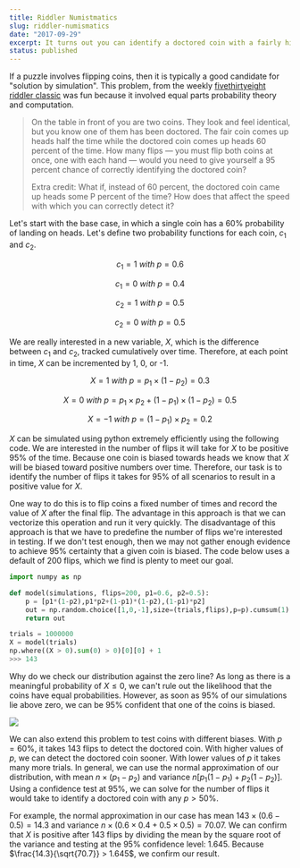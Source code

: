 ```yaml
---
title: Riddler Numistmatics
slug: riddler-numismatics
date: "2017-09-29"
excerpt: It turns out you can identify a doctored coin with a fairly high degree of certainty... It just takes lots and lots of trials.
status: published
---
```


If a puzzle involves flipping coins, then it is typically a good candidate for "solution by simulation". This problem, from the weekly
<a href="https://fivethirtyeight.com/features/rock-paper-scissors-double-scissors/">fivethirtyeight riddler classic</a> was fun because it involved equal parts probability theory and computation.

<blockquote>
On the table in front of you are two coins. They look and feel identical, but you know one of them has been doctored. The fair coin comes up heads half the time while the doctored coin comes up heads 60 percent of the time. How many flips — you must flip both coins at once, one with each hand — would you need to give yourself a 95 percent chance of correctly identifying the doctored coin?

Extra credit: What if, instead of 60 percent, the doctored coin came up heads some P percent of the time? How does that affect the speed with which you can correctly detect it?

</blockquote>

Let's start with the base case, in which a single coin has a 60% probability of landing on heads. Let's define two probability functions for each coin, $c_1$ and $c_2$.

$$
c_1 = 1\ with\ p=0.6
$$

$$
c_1 = 0\ with\ p=0.4
$$

$$
c_2 = 1\ with\ p=0.5
$$

$$
c_2 = 0\ with\ p=0.5
$$

We are really interested in a new variable, $X$, which is the difference between $c_1$ and $c_2$, tracked cumulatively over time. Therefore, at each point in time, $X$ can be incremented by 1, 0, or -1.

$$
X = 1\ with\ p=p_1\times{(1-p_2)}=0.3
$$

$$
X = 0\ with\ p=p_1\times{p_2} + (1-p_1)\times{(1-p_2)}=0.5
$$

$$
X = -1\ with\ p=(1-p_1)\times{p_2}=0.2
$$

$X$ can be simulated using python extremely efficiently using the following code. We are interested in the number of flips it will take for $X$ to be positive 95% of the time. Because one coin is biased towards heads we know that $X$ will be biased toward positive numbers over time. Therefore, our task is to identify the number of flips it takes for 95% of all scenarios to result in a positive value for $X$.

One way to do this is to flip coins a fixed number of times and record the value of $X$ after the final flip. The advantage in this approach is that we can vectorize this operation and run it very quickly. The disadvantage of this approach is that we have to predefine the number of flips we're interested in testing. If we don't test enough, then we may not gather enough evidence to achieve 95% certainty that a given coin is biased. The code below uses a default of 200 flips, which we find is plenty to meet our goal.

```python
import numpy as np

def model(simulations, flips=200, p1=0.6, p2=0.5):
    p = [p1*(1-p2),p1*p2+(1-p1)*(1-p2),(1-p1)*p2]
    out = np.random.choice([1,0,-1],size=(trials,flips),p=p).cumsum(1)
    return out

trials = 1000000
X = model(trials)
np.where((X > 0).sum(0) > 0)[0][0] + 1
>>> 143
```

Why do we check our distribution against the zero line? As long as there is a meaningful probability of $X\leq{0}$, we can't rule out the likelihood that the coins have equal probabilities. However, as soon as 95% of our simulations lie above zero, we can be 95% confident that one of the coins is biased.

<img src="/img/riddler-numismatics.png">

We can also extend this problem to test coins with different biases. With $p=60\%$, it takes 143 flips to detect the doctored coin. With higher values of $p$, we can detect the doctored coin sooner. With lower values of $p$ it takes many more trials. In general, we can use the normal approximation of our distribution, with mean $n\times{(p_1-p_2)}$ and variance $n[p_1(1-p_1) + p_2(1-p_2)]$. Using a confidence test at 95%, we can solve for the number of flips it would take to identify a doctored coin with any $p>50\%$.

For example, the normal approximation in our case has mean $143\times(0.6 - 0.5) = 14.3$ and variance $n\times(0.6\times0.4 + 0.5\times0.5)=70.07$. We can confirm that $X$ is positive after 143 flips by dividing the mean by the square root of the variance and testing at the 95% confidence level: 1.645. Because $\frac{14.3}{\sqrt{70.7}} > 1.645$, we confirm our result.
